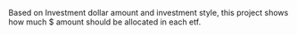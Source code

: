 Based on Investment dollar amount and investment style, this project shows how much $ amount should be allocated in each etf. 
